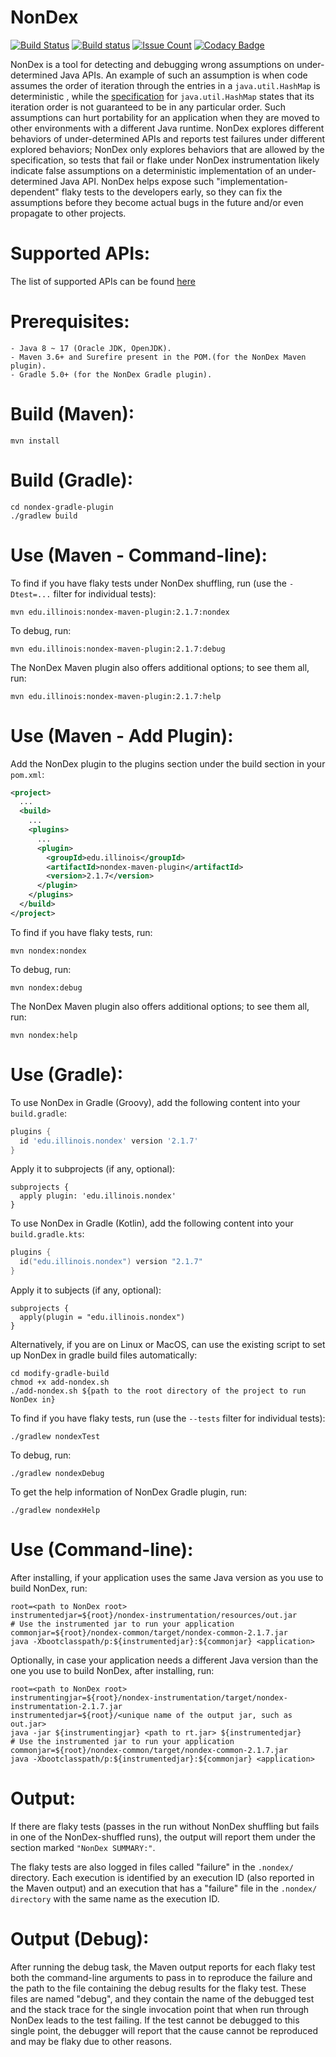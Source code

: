 # NonDex

[![Build Status](https://travis-ci.org/TestingResearchIllinois/NonDex.svg?branch=master)](https://travis-ci.org/TestingResearchIllinois/NonDex)
[![Build status](https://ci.appveyor.com/api/projects/status/7cw58oph5346xvm0/branch/master?svg=true)](https://ci.appveyor.com/project/alexgyori/nondex/branch/master)
[![Issue Count](https://codeclimate.com/github/TestingResearchIllinois/NonDex/badges/issue_count.svg)](https://codeclimate.com/github/TestingResearchIllinois/NonDex)
[![Codacy Badge](https://api.codacy.com/project/badge/Grade/4ef0b45fa77a4d58af5e23917c9bf5ae)](https://www.codacy.com/app/gyori/NonDex?utm_source=github.com&amp;utm_medium=referral&amp;utm_content=TestingResearchIllinois/NonDex&amp;utm_campaign=Badge_Grade)

NonDex is a tool for detecting and debugging wrong assumptions on under-determined Java APIs. An
example of such an assumption is when code assumes the order of iteration
through the entries in a `java.util.HashMap` is deterministic
, while the [specification](https://docs.oracle.com/javase/8/docs/api/java/util/HashMap.html) for `java.util.HashMap` states that its
iteration order is not guaranteed to be in any particular order. Such
assumptions can hurt portability for an application when they are moved to
other environments with a different Java runtime. NonDex explores different behaviors of 
under-determined APIs and reports test failures under different explored behaviors; 
NonDex only explores behaviors that are allowed by the specification, so tests that fail or flake under NonDex instrumentation likely indicate false assumptions on a deterministic implementation of an under-determined Java API. NonDex helps expose such "implementation-dependent" flaky tests to the developers early, so they can fix the assumptions before they
become actual bugs in the future and/or even propagate to other projects.

Supported APIs:
===============
The list of supported APIs can be found [here](https://github.com/TestingResearchIllinois/NonDex/wiki/Supported-APIs)

Prerequisites:
==============
    - Java 8 ~ 17 (Oracle JDK, OpenJDK).
    - Maven 3.6+ and Surefire present in the POM.(for the NonDex Maven plugin).
    - Gradle 5.0+ (for the NonDex Gradle plugin).


Build (Maven):
======

    mvn install

Build (Gradle):
======

    cd nondex-gradle-plugin
    ./gradlew build

Use (Maven - Command-line):
============

To find if you have flaky tests under NonDex shuffling, run (use the ``-Dtest=...`` filter for individual tests):

    mvn edu.illinois:nondex-maven-plugin:2.1.7:nondex

To debug, run:

    mvn edu.illinois:nondex-maven-plugin:2.1.7:debug
    
The NonDex Maven plugin also offers additional options; to see them all, run:

    mvn edu.illinois:nondex-maven-plugin:2.1.7:help

 
Use (Maven - Add Plugin):
============ 
Add the NonDex plugin to the plugins section under the build section in your `pom.xml`:

```xml
<project>
  ...
  <build>
    ...
    <plugins>
      ...
      <plugin>
        <groupId>edu.illinois</groupId>
        <artifactId>nondex-maven-plugin</artifactId>
        <version>2.1.7</version>
      </plugin>
    </plugins>
  </build>
</project>
```

To find if you have flaky tests, run:

    mvn nondex:nondex

To debug, run:

    mvn nondex:debug
    
The NonDex Maven plugin also offers additional options; to see them all, run:

    mvn nondex:help


Use (Gradle):
============

To use NonDex in Gradle (Groovy), add the following content into your `build.gradle`:

```groovy
plugins {
  id 'edu.illinois.nondex' version '2.1.7'
}
```
Apply it to subprojects (if any, optional):
```
subprojects {
  apply plugin: 'edu.illinois.nondex'
}
```

To use NonDex in Gradle (Kotlin), add the following content into your `build.gradle.kts`:
```kotlin
plugins {
  id("edu.illinois.nondex") version "2.1.7"
}
```
Apply it to subjects (if any, optional):
```
subprojects {
  apply(plugin = "edu.illinois.nondex")
}
```

Alternatively, if you are on Linux or MacOS, can use the existing script to set up NonDex in gradle build files automatically:
```
cd modify-gradle-build
chmod +x add-nondex.sh
./add-nondex.sh ${path to the root directory of the project to run NonDex in}
```

To find if you have flaky tests, run (use the ``--tests`` filter for individual tests):

    ./gradlew nondexTest

To debug, run:

    ./gradlew nondexDebug

To get the help information of NonDex Gradle plugin, run:

    ./gradlew nondexHelp


Use (Command-line):
===================

After installing, if your application uses the same Java version as you use to build NonDex, run:

    root=<path to NonDex root>
    instrumentedjar=${root}/nondex-instrumentation/resources/out.jar
    # Use the instrumented jar to run your application
    commonjar=${root}/nondex-common/target/nondex-common-2.1.7.jar
    java -Xbootclasspath/p:${instrumentedjar}:${commonjar} <application>

Optionally, in case your application needs a different Java version than the one you use to build NonDex, after installing, run:

    root=<path to NonDex root>
    instrumentingjar=${root}/nondex-instrumentation/target/nondex-instrumentation-2.1.7.jar
    instrumentedjar=${root}/<unique name of the output jar, such as out.jar>
    java -jar ${instrumentingjar} <path to rt.jar> ${instrumentedjar}
    # Use the instrumented jar to run your application
    commonjar=${root}/nondex-common/target/nondex-common-2.1.7.jar
    java -Xbootclasspath/p:${instrumentedjar}:${commonjar} <application>

Output:
=======

If there are flaky tests (passes in the run without NonDex shuffling but fails in one of the NonDex-shuffled runs), the output will report them under the section marked `"NonDex SUMMARY:"`.

The flaky tests are also logged in files called "failure" in the `.nondex/`
directory.  Each execution is identified by an execution ID (also reported in
the Maven output) and an execution that has a "failure" file in the `.nondex/ directory` with the same name as the execution ID.

Output (Debug):
===============

After running the debug task, the Maven output reports for each flaky test both the
command-line arguments to pass in to reproduce the failure and the path to the
file containing the debug results for the flaky test. These files are named
"debug", and they contain the name of the debugged test and the stack trace for
the single invocation point that when run through NonDex leads to the test
failing. If the test cannot be debugged to this single point, the debugger will report that the cause cannot be reproduced and may be
flaky due to other reasons.
